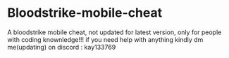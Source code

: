 # Bloodstrike-mobile-cheat

A bloodstrike mobile cheat, not updated for latest version, only for people with coding knownledge!!!
if you need help with anything kindly dm me(updating) on discord : kay133769
